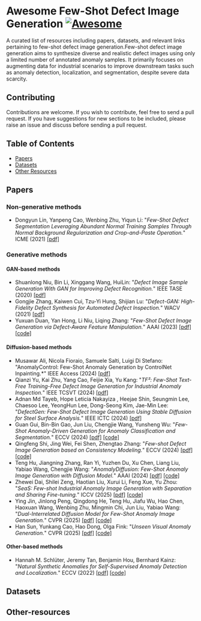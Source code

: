 # Awesome Few-Shot Defect Image Generation  [![Awesome](https://cdn.rawgit.com/sindresorhus/awesome/d7305f38d29fed78fa85652e3a63e154dd8e8829/media/badge.svg)](https://github.com/sindresorhus/awesome)

A curated list of resources including papers, datasets, and relevant links pertaining to few-shot defect image generation.Few-shot defect image generation aims to synthesize diverse and realistic defect images using only a limited number of annotated anomaly samples. It primarily focuses on augmenting data for industrial scenarios to improve downstream tasks such as anomaly detection, localization, and segmentation, despite severe data scarcity.

## Contributing

Contributions are welcome.  If you wish to contribute, feel free to send a pull request. If you have suggestions for new sections to be included, please raise an issue and discuss before sending a pull request.

## Table of Contents
+ [Papers](#Papers)
+ [Datasets](#Datasets)
+ [Other Resources](#Other-resources)

## Papers

### Non-generative methods
+ Dongyun Lin, Yanpeng Cao, Wenbing Zhu, Yiqun Li: "*Few-Shot Defect Segmentation Leveraging Abundant Normal Training Samples Through Normal Background Regularization and Crop-and-Paste Operation.*" ICME (2021) [[pdf]](https://arxiv.org/pdf/2007.09438)

### Generative methods

#### GAN-based methods
+ Shuanlong Niu, Bin Li, Xinggang Wang, HuiLin: "*Defect Image Sample Generation With GAN for Improving Defect Recognition.*" IEEE TASE (2020) [[pdf]](https://ieeexplore.ieee.org/abstract/document/9000806)
+ Gongjie Zhang, Kaiwen Cui, Tzu-Yi Hung, Shijian Lu: "*Defect-GAN: High-Fidelity Defect Synthesis for Automated Defect Inspection.*" WACV (2021) [[pdf]](https://openaccess.thecvf.com/content/WACV2021/papers/Zhang_Defect-GAN_High-Fidelity_Defect_Synthesis_for_Automated_Defect_Inspection_WACV_2021_paper.pdf)
+ Yuxuan Duan, Yan Hong, Li Niu, Liqing Zhang: "*Few-Shot Defect Image Generation via Defect-Aware Feature Manipulation.*" AAAI (2023) [[pdf]](https://arxiv.org/pdf/2303.02389) [[code]](https://github.com/Ldhlwh/DFMGAN)

#### Diffusion-based methods
+ Musawar Ali, Nicola Fioraio, Samuele Salti, Luigi Di Stefano: "AnomalyControl: Few-Shot Anomaly Generation by ControlNet Inpainting.*" IEEE Access (2024) [[pdf]](https://ieeexplore.ieee.org/document/10806704)
+ Qianzi Yu, Kai Zhu, Yang Cao, Feijie Xia, Yu Kang: "*TF²: Few-Shot Text-Free Training-Free Defect Image Generation for Industrial Anomaly Inspection.*" IEEE TCSVT (2024) [[pdf]](https://ieeexplore.ieee.org/document/10587314)
+ Adnan Md Tayeb, Hope Leticia Nakayiza , Heejae Shin, Seungmin Lee, Chaesoo Lee, YeongHun Lee, Dong-Seong Kim, Jae-Min Lee: "*DefectGen: Few-Shot Defect Image Generation
 Using Stable Diffusion for Steel Surface Analysis.*" IEEE ICTC (2024) [[pdf]](https://ieeexplore.ieee.org/abstract/document/10827273)
+ Guan Gui, Bin-Bin Gao, Jun Liu, Chengjie Wang, Yunsheng Wu: "*Few-Shot Anomaly-Driven Generation for Anomaly Classification and Segmentation.*" ECCV (2024) [[pdf]](https://arxiv.org/pdf/2505.09263) [[code]](https://github.com/gaobb/AnoGen)
+ Qingfeng Shi, Jing Wei, Fei Shen, Zhengtao Zhang: "*Few-shot Defect Image Generation based on Consistency Modeling.*" ECCV (2024) [[pdf]](https://www.ecva.net/papers/eccv_2024/papers_ECCV/papers/09803.pdf) [[code]](https://github.com/FFDD-diffusion/DefectDiffu)
+ Teng Hu, Jiangning Zhang, Ran Yi, Yuzhen Du, Xu Chen, Liang Liu, Yabiao Wang, Chengjie Wang: "*AnomalyDiffusion: Few-Shot Anomaly Image Generation with Diffusion Model.*" AAAI (2024) [[pdf]](https://arxiv.org/pdf/2312.05767) [[code]](https://github.com/sjtuplayer/anomalydiffusion)
+ Zhewei Dai, Shilei Zeng, Haotian Liu, Xurui Li, Feng Xue, Yu Zhou: "*SeaS: Few-shot Industrial Anomaly Image Generation with Separation and Sharing Fine-tuning.*" ICCV (2025) [[pdf]](https://arxiv.org/pdf/2410.14987) [[code]](https://github.com/HUST-SLOW/SeaS)
+ Ying Jin, Jinlong Peng, Qingdong He, Teng Hu, Jiafu Wu, Hao Chen, Haoxuan Wang, Wenbing Zhu, Mingmin Chi, Jun Liu, Yabiao Wang: "*Dual-Interrelated Diffusion Model for Few-Shot Anomaly Image Generation.*" CVPR (2025) [[pdf]](https://openaccess.thecvf.com/content/CVPR2025/papers/Jin_Dual-Interrelated_Diffusion_Model_for_Few-Shot_Anomaly_Image_Generation_CVPR_2025_paper.pdf) [[code]](https://github.com/yinyjin/DualAnoDiff)
+ Han Sun, Yunkang Cao, Hao Dong, Olga Fink: "*Unseen Visual Anomaly Generation.*" CVPR (2025) [[pdf]](https://openaccess.thecvf.com/content/CVPR2025/papers/Sun_Unseen_Visual_Anomaly_Generation_CVPR_2025_paper.pdf) [[code]](https://github.com/EPFL-IMOS/AnomalyAny)

#### Other-based methods
+ Hannah M. Schlüter, Jeremy Tan, Benjamin Hou, Bernhard Kainz: "*Natural Synthetic Anomalies for Self-Supervised Anomaly Detection and Localization.*" ECCV (2022) [[pdf]](https://arxiv.org/pdf/2109.15222) [[code]](https://github.com/hmsch/natural-synthetic-anomalies)

## Datasets

## Other-resources
